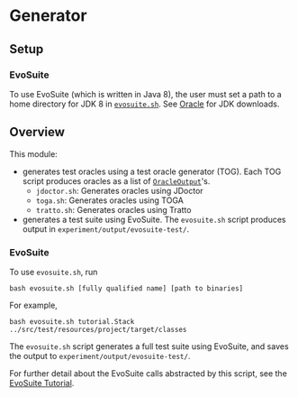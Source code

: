 # Generator

## Setup

### EvoSuite

To use EvoSuite (which is written in Java 8), the user must set a path to a home directory for JDK 8 in [`evosuite.sh`](evosuite.sh). See [Oracle](https://www.oracle.com/java/technologies/downloads/#java8-linux) for JDK downloads.

## Overview

This module:
 * generates test oracles using a test oracle generator (TOG).  Each TOG script produces oracles as a list of [`OracleOutput`](../src/main/java/OracleOutput.java)'s.
    - `jdoctor.sh`: Generates oracles using JDoctor
    - `toga.sh`: Generates oracles using TOGA
    - `tratto.sh`: Generates oracles using Tratto
 * generates a test suite using EvoSuite.  The `evosuite.sh` script produces output in `experiment/output/evosuite-test/`.


### EvoSuite

To use `evosuite.sh`, run

```shell
bash evosuite.sh [fully qualified name] [path to binaries]
```

For example,

```shell
bash evosuite.sh tutorial.Stack ../src/test/resources/project/target/classes
```

The `evosuite.sh` script generates a full test suite using EvoSuite, and saves the output to `experiment/output/evosuite-test/`.

For further detail about the EvoSuite calls abstracted by this script, see the [EvoSuite Tutorial](https://www.evosuite.org/documentation/tutorial-part-1/).
